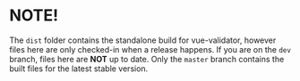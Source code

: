 # NOTE!

The `dist` folder contains the standalone build for vue-validator, however files here are only checked-in when a release happens. If you are on the `dev` branch, files here are **NOT** up to date. Only the `master` branch contains the built files for the latest stable version.
